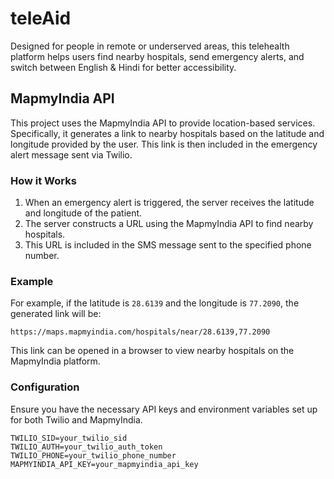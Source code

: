 # teleAid
Designed for people in remote or underserved areas, this telehealth platform helps users find nearby hospitals, send emergency alerts, and switch between English & Hindi for better accessibility.

## MapmyIndia API

This project uses the MapmyIndia API to provide location-based services. Specifically, it generates a link to nearby hospitals based on the latitude and longitude provided by the user. This link is then included in the emergency alert message sent via Twilio.

### How it Works

1. When an emergency alert is triggered, the server receives the latitude and longitude of the patient.
2. The server constructs a URL using the MapmyIndia API to find nearby hospitals.
3. This URL is included in the SMS message sent to the specified phone number.

### Example

For example, if the latitude is `28.6139` and the longitude is `77.2090`, the generated link will be:

```
https://maps.mapmyindia.com/hospitals/near/28.6139,77.2090
```

This link can be opened in a browser to view nearby hospitals on the MapmyIndia platform.

### Configuration

Ensure you have the necessary API keys and environment variables set up for both Twilio and MapmyIndia.

```env
TWILIO_SID=your_twilio_sid
TWILIO_AUTH=your_twilio_auth_token
TWILIO_PHONE=your_twilio_phone_number
MAPMYINDIA_API_KEY=your_mapmyindia_api_key
```
